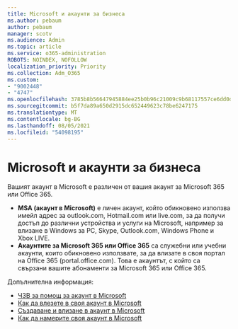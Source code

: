 ```yaml
---
title: Microsoft и акаунти за бизнеса
ms.author: pebaum
author: pebaum
manager: scotv
ms.audience: Admin
ms.topic: article
ms.service: o365-administration
ROBOTS: NOINDEX, NOFOLLOW
localization_priority: Priority
ms.collection: Adm_O365
ms.custom:
- "9002448"
- "4747"
ms.openlocfilehash: 3785b8b56647945884ee25b0b96c21009c9b68117557ce6dd0d049b9d2eeb9eb
ms.sourcegitcommit: b5f7da89a650d2915dc652449623c78be6247175
ms.translationtype: MT
ms.contentlocale: bg-BG
ms.lasthandoff: 08/05/2021
ms.locfileid: "54098195"
---
```

# <a name="microsoft-and-business-accounts"></a>Microsoft и акаунти за бизнеса

Вашият акаунт в Microsoft е различен от вашия акаунт за Microsoft 365 или Office 365.

- **MSA (акаунт в Microsoft)** е личен акаунт, който обикновено използва имейл адрес за outlook.com, Hotmail.com или live.com, за да получи достъп до различни устройства и услуги на Microsoft, например за влизане в Windows за PC, Skype, Outlook.com, Windows Phone и Xbox LIVE.
- **Акаунтите за Microsoft 365 или Office 365** са служебни или учебни акаунти, които обикновено използвате, за да влизате в своя портал на Office 365 (portal.office.com). Това е акаунтът, с който са свързани вашите абонаменти за Microsoft 365 или Office 365.

Допълнителна информация:

- [ЧЗВ за помощ за акаунт в Microsoft](https://support.microsoft.com/hub/4294457/microsoft-account-help) 
- [Как да влезете в своя акаунт в Microsoft](https://support.microsoft.com/help/4028195/microsoft-account-how-to-sign-in)
- [Създаване и влизане в акаунт в Microsoft](https://account.microsoft.com/account)
- [Как да намерите своя акаунт в Microsoft](https://support.microsoft.com/help/13811/microsoft-account-how-to-find)
